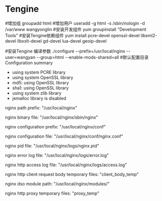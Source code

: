 # Tengine
#增加组
groupadd html
#增加用户
useradd -g html -s /sbin/nologin -d /var/www wangyonglin
#安装开发组件
yum groupinstall "Development Tools"
#安装Tengine依赖组件
yum install pcre-devel openssl-devel libxml2-devel libxslt-devel gd-devel lua-devel geoip-devel

#安装Tengine 编译参数
./configure --prefix=/usr/local/nginx --user=wangyan --group=html --enable-mods-shared=all
#默认配置目录
Configuration summary
  + using system PCRE library
  + using system OpenSSL library
  + md5: using OpenSSL library
  + sha1: using OpenSSL library
  + using system zlib library
  + jemalloc library is disabled

  nginx path prefix: "/usr/local/nginx"
  
  nginx binary file: "/usr/local/nginx/sbin/nginx"
  
  nginx configuration prefix: "/usr/local/nginx/conf"
  
  nginx configuration file: "/usr/local/nginx/conf/nginx.conf"
  
  nginx pid file: "/usr/local/nginx/logs/nginx.pid"
  
  nginx error log file: "/usr/local/nginx/logs/error.log"
  
  nginx http access log file: "/usr/local/nginx/logs/access.log"
  
  nginx http client request body temporary files: "client_body_temp"
  
  nginx dso module path: "/usr/local/nginx/modules/"
  
  nginx http proxy temporary files: "proxy_temp"

